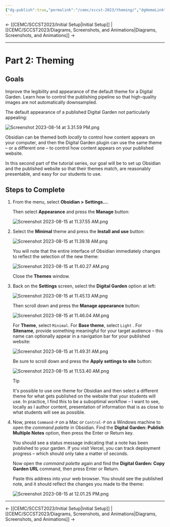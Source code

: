 ```yaml
---
{"dg-publish":true,"permalink":"/cemc/sccst-2023/theming/","dgHomeLink":false}
---
```



← [[CEMC/SCCST2023/Initial Setup\|Initial Setup]] | [[CEMC/SCCST2023/Diagrams, Screenshots, and Animations\|Diagrams, Screenshots, and Animations]] →

---

# Part 2: Theming

## Goals

Improve the legibility and appearance of the default theme for a Digital Garden. Learn how to control the publishing pipeline so that high-quality images are not automatically downsampled.

The default appearance of a published Digital Garden not particularly appealing:

![Screenshot 2023-08-14 at 3.31.59 PM.png](/img/user/Attachments/Screenshot%202023-08-14%20at%203.31.59%20PM.png)

Obsidian can be themed both *locally* to control how content appears on your computer, and then the Digital Garden plugin can use the same theme – or a different one – to control how content appears on your published website.

In this second part of the tutorial series, our goal will be to set up Obsidian and the published website so that their themes match, are reasonably presentable, and easy for our students to use.

## Steps to Complete

1. From the menu, select **Obsidian > Settings...**.
   
   Then select **Appearance** and press the **Manage** button:
   
   ![Screenshot 2023-08-15 at 11.37.55 AM.png](/img/user/Attachments/Screenshot%202023-08-15%20at%2011.37.55%20AM.png)
   
2. Select the **Minimal**  theme and press the **Install and use** button:
   
   ![Screenshot 2023-08-15 at 11.39.18 AM.png](/img/user/Attachments/Screenshot%202023-08-15%20at%2011.39.18%20AM.png)
   
   You will note that the entire interface of Obsidian immediately changes to reflect the selection of the new theme:
   
   ![Screenshot 2023-08-15 at 11.40.27 AM.png](/img/user/Attachments/Screenshot%202023-08-15%20at%2011.40.27%20AM.png)
   
   Close the **Themes** window.
   
3. Back on the **Settings** screen, select the **Digital Garden** option at left:
   
   ![Screenshot 2023-08-15 at 11.45.13 AM.png](/img/user/Attachments/Screenshot%202023-08-15%20at%2011.45.13%20AM.png)
   
   Then scroll down and press the **Manage appearance** button:
   
   ![Screenshot 2023-08-15 at 11.46.04 AM.png](/img/user/Attachments/Screenshot%202023-08-15%20at%2011.46.04%20AM.png)
   
   For **Theme**, select `Minimal`. For **Base theme**, select `Light` . For **Sitename**, provide something meaningful for your target audience – this name can optionally appear in a navigation bar for your published website:
   
   ![Screenshot 2023-08-15 at 11.49.31 AM.png](/img/user/Attachments/Screenshot%202023-08-15%20at%2011.49.31%20AM.png)
   
   Be sure to scroll down and press the **Apply settings to site** button:
   
   ![Screenshot 2023-08-15 at 11.53.40 AM.png](/img/user/Attachments/Screenshot%202023-08-15%20at%2011.53.40%20AM.png)
   
   > [!TIP]
   > It's possible to use one theme for Obsidian and then select a different theme for what gets published on the website that your students will use. In practice, I find this to be a suboptimal workflow – I want to see, locally as I author content, presentation of information that is as close to what students will see as possible.

4. Now, press `Command-P` on a Mac or `Control-P` on a Windows machine to open the *command palette* in Obsidian. Find the **Digital Garden: Publish Multiple Notes** option, then press the Enter or Return key.
   
   You should see a status message indicating that a note has been published to your garden. If you visit Vercel, you can track deployment progress – which should only take a matter of seconds.
   
   Now open the *command palette* again and find the **Digital Garden: Copy Garden URL** command, then press Enter or Return.
    
    Paste this address into your web browser. You should see the published note, and it should reflect the changes you made to the theme:
    
    ![Screenshot 2023-08-15 at 12.01.25 PM.png](/img/user/Attachments/Screenshot%202023-08-15%20at%2012.01.25%20PM.png)


   
   

---

← [[CEMC/SCCST2023/Initial Setup\|Initial Setup]] | [[CEMC/SCCST2023/Diagrams, Screenshots, and Animations\|Diagrams, Screenshots, and Animations]] →

